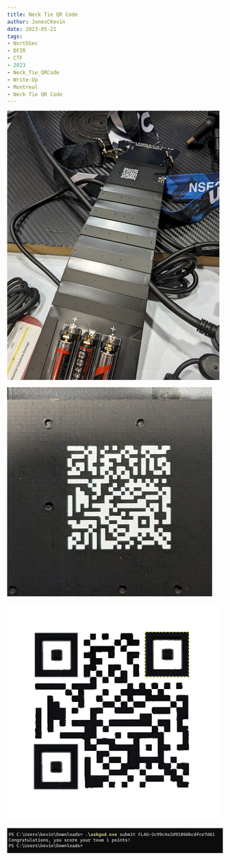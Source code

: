 ```yaml
---
title: Neck Tie QR Code
author: JonesCKevin
date: 2023-05-21
tags:
- NorthSec
- DFIR
- CTF
- 2023
- Neck_Tie_QRCode
- Write-Up
- Montreal
- Neck Tie QR Code
---
```


![Image](1.png)

![Image](2.png)

![Image](3.png)

![Image](4.png)

